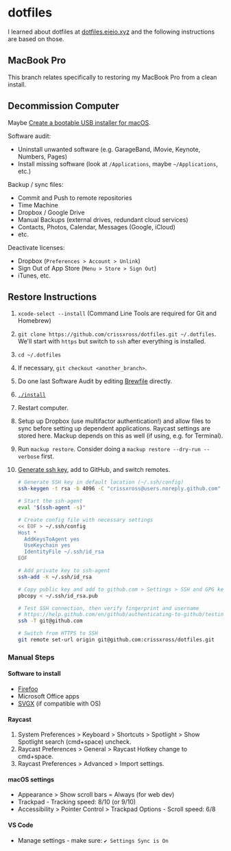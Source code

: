 # dotfiles

I learned about dotfiles at [dotfiles.eieio.xyz](http://dotfiles.eieio.xyz) and the following instructions are based on those.

## MacBook Pro

This branch relates specifically to restoring my MacBook Pro from a clean install.

## Decommission Computer

Maybe [Create a bootable USB installer for macOS](https://support.apple.com/en-us/HT201372).

Software audit:
- Uninstall unwanted software (e.g. GarageBand, iMovie, Keynote, Numbers, Pages)
- Install missing software (look at `/Applications`, maybe `~/Applications`, etc.)

Backup / sync files:
- Commit and Push to remote repositories
- Time Machine
- Dropbox / Google Drive
- Manual Backups (external drives, redundant cloud services)
- Contacts, Photos, Calendar, Messages (Google, iCloud)
- etc.

Deactivate licenses:
- Dropbox (`Preferences > Account > Unlink`)
- Sign Out of App Store (`Menu > Store > Sign Out`)
- iTunes, etc.

## Restore Instructions

1. `xcode-select --install` (Command Line Tools are required for Git and Homebrew)
2. `git clone https://github.com/crissxross/dotfiles.git ~/.dotfiles`. We'll start with `https` but switch to `ssh` after everything is installed.
3. `cd ~/.dotfiles`
4. If necessary, `git checkout <another_branch>`.
5. Do one last Software Audit by editing [Brewfile](Brewfile) directly.
6. [`./install`](install)
7. Restart computer.
8. Setup up Dropbox (use multifactor authentication!) and allow files to sync before setting up dependent applications. Raycast settings are stored here. Mackup depends on this as well (if using, e.g. for Terminal).
9. Run `mackup restore`. Consider doing a `mackup restore --dry-run --verbose` first.
10. [Generate ssh key](https://help.github.com/en/github/authenticating-to-github/connecting-to-github-with-ssh), add to GitHub, and switch remotes.

    ```zsh
    # Generate SSH key in default location (~/.ssh/config)
    ssh-keygen -t rsa -b 4096 -C "crissxross@users.noreply.github.com"

    # Start the ssh-agent
    eval "$(ssh-agent -s)"

    # Create config file with necessary settings
    << EOF > ~/.ssh/config
    Host *
      AddKeysToAgent yes
      UseKeychain yes
      IdentityFile ~/.ssh/id_rsa
    EOF

    # Add private key to ssh-agent
    ssh-add -K ~/.ssh/id_rsa

    # Copy public key and add to github.com > Settings > SSH and GPG keys
    pbcopy < ~/.ssh/id_rsa.pub

    # Test SSH connection, then verify fingerprint and username
    # https://help.github.com/en/github/authenticating-to-github/testing-your-ssh-connection
    ssh -T git@github.com

    # Switch from HTTPS to SSH
    git remote set-url origin git@github.com:crissxross/dotfiles.git
    ```

### Manual Steps

#### Software to install

- [Firefoo](https://firefoo.app/)
- Microsoft Office apps
- [SVGX](https://svgx.app/) (if compatible with OS)

#### Raycast

1. System Preferences > Keyboard > Shortcuts > Spotlight > Show Spotlight search (cmd+space) uncheck.
2. Raycast Preferences > General > Raycast Hotkey change to cmd+space.
3. Raycast Preferences > Advanced > Import settings.

#### macOS settings

- Appearance > Show scroll bars = Always (for web dev)
- Trackpad - Tracking speed: 8/10 (or 9/10)
- Accessibility > Pointer Control > Trackpad Options - Scroll speed: 6/8

#### VS Code

- Manage settings - make sure: `✔️ Settings Sync is On`
